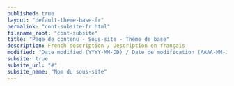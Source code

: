 ```yaml
---
published: true
layout: "default-theme-base-fr"
permalink: "cont-subsite-fr.html"
filename_root: "cont-subsite"
title: "Page de contenu - Sous-site - Thème de base"
description: French description / Description en français
modified: "Date modified (YYYY-MM-DD) / Date de modification (AAAA-MM-JJ)"
subsite: true
subsite_url: "#"
subsite_name: "Nom du sous-site"
---
```


